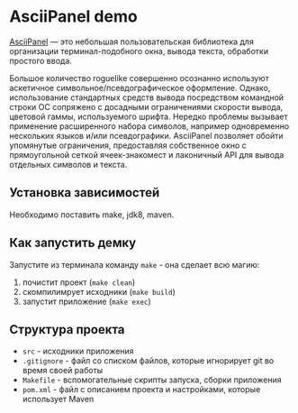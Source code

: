 # AsciiPanel demo

[AsciiPanel](https://github.com/trystan/AsciiPanel) — это небольшая пользовательская библиотека для организации терминал-подобного окна, вывода текста, обработки простого ввода.

Большое количество roguelike совершенно осознанно используют аскетичное символьное/псевдографическое оформление. Однако, использование стандартных средств вывода посредством командной строки ОС сопряжено с досадными ограничениями скорости вывода, цветовой гаммы, используемого шрифта. Нередко проблемы вызывает применение расширенного набора символов, например одновременно нескольких языков и/или псевдографики. AsciiPanel позволяет обойти упомянутые ограничения, предоставляя собственное окно с прямоугольной сеткой ячеек-знакомест и лаконичный API для вывода отдельных символов и текста.

## Установка зависимостей

Необходимо поставить make, jdk8, maven.

## Как запустить демку

Запустите из терминала команду `make` - она сделает всю магию:
1. почистит проект (`make clean`)
3. скомпилимрует исходники (`make build`)
4. запустит приложение (`make exec`)

## Структура проекта

- `src` - исходники приложения
- `.gitignore` - файл со списком файлов, которые игнорирует git во время своей работы
- `Makefile` - вспомогательные скрипты запуска, сборки приложения
- `pom.xml` - файл с описанием проекта и настройками, которые использует Maven
